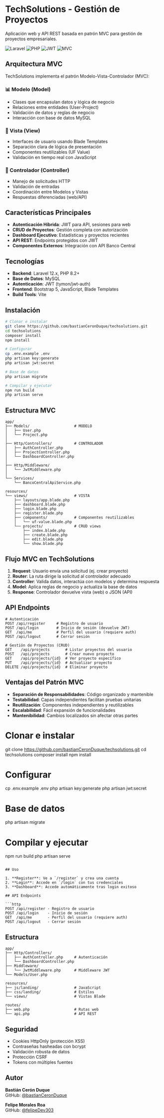 # TechSolutions - Gestión de Proyectos

Aplicación web y API REST basada en patrón MVC para gestión de proyectos empresariales.

![Laravel](https://img.shields.io/badge/Laravel-12.x-red.svg)
![PHP](https://img.shields.io/badge/PHP-8.2%2B-blue.svg)
![JWT](https://img.shields.io/badge/JWT-Auth-green.svg)
![MVC](https://img.shields.io/badge/Pattern-MVC-orange.svg)

## Arquitectura MVC

TechSolutions implementa el patrón Modelo-Vista-Controlador (MVC):

### 📊 Modelo (Model)

-   Clases que encapsulan datos y lógica de negocio
-   Relaciones entre entidades (User-Project)
-   Validación de datos y reglas de negocio
-   Interacción con base de datos MySQL

### 🎨 Vista (View)

-   Interfaces de usuario usando Blade Templates
-   Separación clara de lógica de presentación
-   Componentes reutilizables (UF Value)
-   Validación en tiempo real con JavaScript

### 🧠 Controlador (Controller)

-   Manejo de solicitudes HTTP
-   Validación de entradas
-   Coordinación entre Modelos y Vistas
-   Respuestas diferenciadas (web/API)

## Características Principales

-   **Autenticación Híbrida**: JWT para API, sesiones para web
-   **CRUD de Proyectos**: Gestión completa con autorización
-   **Dashboard Ejecutivo**: Estadísticas y proyectos recientes
-   **API REST**: Endpoints protegidos con JWT
-   **Componentes Externos**: Integración con API Banco Central

## Tecnologías

-   **Backend**: Laravel 12.x, PHP 8.2+
-   **Base de Datos**: MySQL
-   **Autenticación**: JWT (tymon/jwt-auth)
-   **Frontend**: Bootstrap 5, JavaScript, Blade Templates
-   **Build Tools**: Vite

## Instalación

```bash
# Clonar e instalar
git clone https://github.com/bastianCeronDuque/techsolutions.git
cd techsolutions
composer install
npm install

# Configurar
cp .env.example .env
php artisan key:generate
php artisan jwt:secret

# Base de datos
php artisan migrate

# Compilar y ejecutar
npm run build
php artisan serve
```

## Estructura MVC

```
app/
├── Models/                    # MODELO
│   ├── User.php
│   └── Project.php
│
├── Http/Controllers/          # CONTROLADOR
│   ├── AuthController.php
│   ├── ProjectController.php
│   └── DashboardController.php
│
├── Http/Middleware/
│   └── JwtMiddleware.php
│
└── Services/
    └── BancoCentralApiService.php

resources/
└── views/                     # VISTA
    ├── layouts/app.blade.php
    ├── dashboard.blade.php
    ├── login.blade.php
    ├── register.blade.php
    ├── components/            # Componentes reutilizables
    │   └── uf-value.blade.php
    └── projects/              # CRUD views
        ├── index.blade.php
        ├── create.blade.php
        ├── edit.blade.php
        └── show.blade.php
```

## Flujo MVC en TechSolutions

1. **Request**: Usuario envía una solicitud (ej. crear proyecto)
2. **Router**: La ruta dirige la solicitud al controlador adecuado
3. **Controller**: Valida datos, interactúa con modelos y determina respuesta
4. **Model**: Aplica reglas de negocio y actualiza la base de datos
5. **Response**: Controlador devuelve vista (web) o JSON (API)

## API Endpoints

```http
# Autenticación
POST /api/register     # Registro de usuario
POST /api/login        # Inicio de sesión (devuelve JWT)
GET  /api/me           # Perfil del usuario (requiere auth)
POST /api/logout       # Cerrar sesión

# Gestión de Proyectos (CRUD)
GET    /api/projects       # Listar proyectos del usuario
POST   /api/projects       # Crear nuevo proyecto
GET    /api/projects/{id}  # Ver proyecto específico
PUT    /api/projects/{id}  # Actualizar proyecto
DELETE /api/projects/{id}  # Eliminar proyecto
```

## Ventajas del Patrón MVC

-   **Separación de Responsabilidades**: Código organizado y mantenible
-   **Testabilidad**: Capas independientes facilitan pruebas unitarias
-   **Reutilización**: Componentes independientes y reutilizables
-   **Escalabilidad**: Fácil expansión de funcionalidades
-   **Mantenibilidad**: Cambios localizados sin afectar otras partes

# Clonar e instalar

git clone https://github.com/bastianCeronDuque/techsolutions.git
cd techsolutions
composer install
npm install

# Configurar

cp .env.example .env
php artisan key:generate
php artisan jwt:secret

# Base de datos

php artisan migrate

# Compilar y ejecutar

npm run build
php artisan serve

````

## Uso

1. **Register**: Ve a `/register` y crea una cuenta
2. **Login**: Accede en `/login` con tus credenciales
3. **Dashboard**: Accede automáticamente tras login exitoso

## API Endpoints

```http
POST /api/register - Registro de usuario
POST /api/login    - Inicio de sesión
GET  /api/me       - Perfil del usuario (requiere auth)
POST /api/logout   - Cerrar sesión
````

## Estructura

```
app/
├── Http/Controllers/
│   ├── AuthController.php     # Autenticación
│   └── DashboardController.php
├── Middleware/
│   └── JwtMiddleware.php      # Middleware JWT
└── Models/User.php

resources/
├── js/landing/                # JavaScript
├── css/landing/               # Estilos
└── views/                     # Vistas Blade

routes/
├── web.php                    # Rutas web
└── api.php                    # API REST
```

## Seguridad

-   Cookies HttpOnly (protección XSS)
-   Contraseñas hasheadas con bcrypt
-   Validación robusta de datos
-   Protección CSRF
-   Tokens con múltiples fuentes

## Autor

**Bastián Cerón Duque**  
GitHub: [@bastianCeronDuque](https://github.com/bastianCeronDuque)

**Felipe Morales Roa**  
GitHub: [@felipeDev303](https://github.com/felipeDev303)
